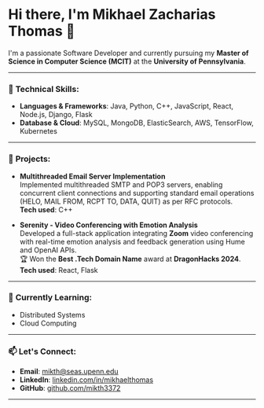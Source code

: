 # Hi there, I'm Mikhael Zacharias Thomas 👋

I'm a passionate Software Developer and currently pursuing my **Master of Science in Computer Science (MCIT)** at the **University of Pennsylvania**.

---

### 🔧 **Technical Skills**:

- **Languages & Frameworks**: Java, Python, C++, JavaScript, React, Node.js, Django, Flask
- **Database & Cloud**: MySQL, MongoDB, ElasticSearch, AWS, TensorFlow, Kubernetes

---


### 🚀 **Projects**:

- **Multithreaded Email Server Implementation**  
  Implemented multithreaded SMTP and POP3 servers, enabling concurrent client connections and supporting standard email operations (HELO, MAIL FROM, RCPT TO, DATA, QUIT) as per RFC protocols.  
  **Tech used**: C++

- **Serenity - Video Conferencing with Emotion Analysis**  
  Developed a full-stack application integrating **Zoom** video conferencing with real-time emotion analysis and feedback generation using Hume and OpenAI APIs.  
  🏆 Won the **Best .Tech Domain Name** award at **DragonHacks 2024**.  
  **Tech used**: React, Flask

---


### 🌱 **Currently Learning**:
- Distributed Systems
- Cloud Computing

---

### 📫 **Let's Connect**:
- **Email**: [mikth@seas.upenn.edu](mailto:mikth@seas.upenn.edu)
- **LinkedIn**: [linkedin.com/in/mikhaelthomas](https://www.linkedin.com/in/mikhaelthomas)
- **GitHub**: [github.com/mikth3372](https://github.com/mikth3372)

---


